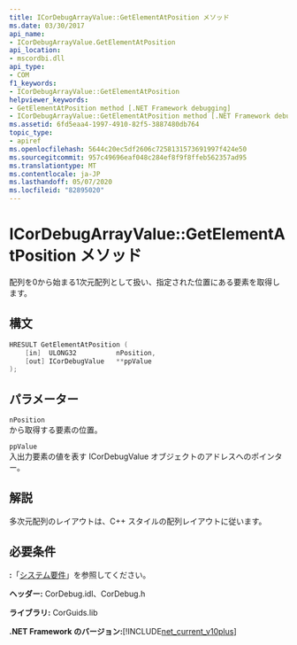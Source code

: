 ```yaml
---
title: ICorDebugArrayValue::GetElementAtPosition メソッド
ms.date: 03/30/2017
api_name:
- ICorDebugArrayValue.GetElementAtPosition
api_location:
- mscordbi.dll
api_type:
- COM
f1_keywords:
- ICorDebugArrayValue::GetElementAtPosition
helpviewer_keywords:
- GetElementAtPosition method [.NET Framework debugging]
- ICorDebugArrayValue::GetElementAtPosition method [.NET Framework debugging]
ms.assetid: 6fd5eaa4-1997-4910-82f5-3887480db764
topic_type:
- apiref
ms.openlocfilehash: 5644c20ec5df2606c7258131573691997f424e50
ms.sourcegitcommit: 957c49696eaf048c284ef8f9f8ffeb562357ad95
ms.translationtype: MT
ms.contentlocale: ja-JP
ms.lasthandoff: 05/07/2020
ms.locfileid: "82895020"
---
```

# <a name="icordebugarrayvaluegetelementatposition-method"></a>ICorDebugArrayValue::GetElementAtPosition メソッド
配列を0から始まる1次元配列として扱い、指定された位置にある要素を取得します。  
  
## <a name="syntax"></a>構文  
  
```cpp  
HRESULT GetElementAtPosition (  
    [in]  ULONG32          nPosition,  
    [out] ICorDebugValue   **ppValue  
);  
```  
  
## <a name="parameters"></a>パラメーター  
 `nPosition`  
 から取得する要素の位置。  
  
 `ppValue`  
 入出力要素の値を表す ICorDebugValue オブジェクトのアドレスへのポインター。  
  
## <a name="remarks"></a>解説  
 多次元配列のレイアウトは、C++ スタイルの配列レイアウトに従います。  
  
## <a name="requirements"></a>必要条件  
 **:**「[システム要件](../../get-started/system-requirements.md)」を参照してください。  
  
 **ヘッダー:** CorDebug.idl、CorDebug.h  
  
 **ライブラリ:** CorGuids.lib  
  
 **.NET Framework のバージョン:**[!INCLUDE[net_current_v10plus](../../../../includes/net-current-v10plus-md.md)]
